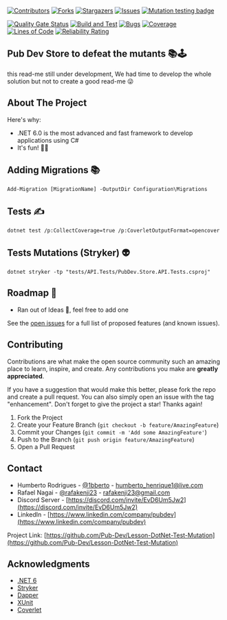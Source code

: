 [![Contributors][contributors-shield]][contributors-url]
[![Forks][forks-shield]][forks-url]
[![Stargazers][stars-shield]][stars-url]
[![Issues][issues-shield]][issues-url]
[![Mutation testing badge](https://img.shields.io/endpoint?style=for-the-badge&url=https://badge-api.stryker-mutator.io/github.com/Pub-Dev/Lesson-DotNet-Test-Mutation/main)](https://dashboard.stryker-mutator.io/reports/github.com/Pub-Dev/Lesson-DotNet-Test-Mutation/main)

[![Quality Gate Status](https://sonarcloud.io/api/project_badges/measure?project=Pub-Dev_Lesson-DotNet-Test-Mutation&metric=alert_status)](https://sonarcloud.io/summary/new_code?id=Pub-Dev_Lesson-DotNet-Test-Mutation)
[![Build and Test](https://github.com/Pub-Dev/Lesson-DotNet-Test-Mutation/actions/workflows/build.yml/badge.svg?branch=main)](https://github.com/Pub-Dev/Lesson-DotNet-Test-Mutation/actions/workflows/build.yml)
[![Bugs](https://sonarcloud.io/api/project_badges/measure?project=Pub-Dev_Lesson-DotNet-Test-Mutation&metric=bugs)](https://sonarcloud.io/summary/new_code?id=Pub-Dev_Lesson-DotNet-Test-Mutation)
[![Coverage](https://sonarcloud.io/api/project_badges/measure?project=Pub-Dev_Lesson-DotNet-Test-Mutation&metric=coverage)](https://sonarcloud.io/summary/new_code?id=Pub-Dev_Lesson-DotNet-Test-Mutation)
[![Lines of Code](https://sonarcloud.io/api/project_badges/measure?project=Pub-Dev_Lesson-DotNet-Test-Mutation&metric=ncloc)](https://sonarcloud.io/summary/new_code?id=Pub-Dev_Lesson-DotNet-Test-Mutation)
[![Reliability Rating](https://sonarcloud.io/api/project_badges/measure?project=Pub-Dev_Lesson-DotNet-Test-Mutation&metric=reliability_rating)](https://sonarcloud.io/summary/new_code?id=Pub-Dev_Lesson-DotNet-Test-Mutation)

## Pub Dev Store to defeat the mutants 📚🕹

this read-me still under development, We had time to develop the whole solution but not to create a good read-me 😜

<!-- ABOUT THE PROJECT -->

## About The Project

Here's why:

- .NET 6.0 is the most advanced and fast framework to develop applications using C#
- It's fun! 🚀🎉

## Adding Migrations 📚

```
Add-Migration [MigrationName] -OutputDir Configuration\Migrations
```

## Tests ✍️

```
dotnet test /p:CollectCoverage=true /p:CoverletOutputFormat=opencover
```

## Tests Mutations (Stryker) 👽

```
dotnet stryker -tp "tests/API.Tests/PubDev.Store.API.Tests.csproj"
```

<!-- ROADMAP -->

## Roadmap 👀

- Ran out of Ideas 🤣, feel free to add one

See the [open issues](https://github.com/Pub-Dev/Lesson-DotNet-Test-Mutation/issues) for a full list of proposed features (and known issues).

<!-- CONTRIBUTING -->

## Contributing

Contributions are what make the open source community such an amazing place to learn, inspire, and create. Any contributions you make are **greatly appreciated**.

If you have a suggestion that would make this better, please fork the repo and create a pull request. You can also simply open an issue with the tag "enhancement".
Don't forget to give the project a star! Thanks again!

1. Fork the Project
2. Create your Feature Branch (`git checkout -b feature/AmazingFeature`)
3. Commit your Changes (`git commit -m 'Add some AmazingFeature'`)
4. Push to the Branch (`git push origin feature/AmazingFeature`)
5. Open a Pull Request

<!-- CONTACT -->

## Contact

- Humberto Rodrigues - [@1bberto](https://instagram.com/1bberto) - humberto_henrique1@live.com
- Rafael Nagai - [@rafakenji23](https://instagram.com/rafakenji23) - rafakenji23@gmail.com
- Discord Server - [https://discord.com/invite/EvD6Um5Jw2](https://discord.com/invite/EvD6Um5Jw2)
- LinkedIn - [https://www.linkedin.com/company/pubdev](https://www.linkedin.com/company/pubdev)

Project Link: [https://github.com/Pub-Dev/Lesson-DotNet-Test-Mutation](https://github.com/Pub-Dev/Lesson-DotNet-Test-Mutation)

<!-- ACKNOWLEDGMENTS -->

## Acknowledgments

- [.NET 6](https://docs.microsoft.com/en-us/dotnet/api/?view=net-6.0)
- [Stryker](https://stryker-mutator.io/)
- [Dapper](https://dapperlib.github.io/Dapper/)
- [XUnit](https://xunit.net/)
- [Coverlet](https://github.com/coverlet-coverage/coverlet)

<!-- MARKDOWN LINKS & IMAGES -->
<!-- https://www.markdownguide.org/basic-syntax/#reference-style-links -->

[contributors-shield]: https://img.shields.io/github/contributors/Pub-Dev/Lesson-DotNet-Test-Mutation.svg?style=for-the-badge
[contributors-url]: https://github.com/Pub-Dev/Lesson-DotNet-Test-Mutation/graphs/contributors
[forks-shield]: https://img.shields.io/github/forks/Pub-Dev/Lesson-DotNet-Test-Mutation.svg?style=for-the-badge
[forks-url]: https://github.com/Pub-Dev/Lesson-DotNet-Test-Mutation/network/members
[stars-shield]: https://img.shields.io/github/stars/Pub-Dev/Lesson-DotNet-Test-Mutation.svg?style=for-the-badge
[stars-url]: https://github.com/Pub-Dev/Lesson-DotNet-Test-Mutation/stargazers
[issues-shield]: https://img.shields.io/github/issues/Pub-Dev/Lesson-DotNet-Test-Mutation.svg?style=for-the-badge
[issues-url]: https://github.com/Pub-Dev/Lesson-DotNet-Test-Mutation/issues
